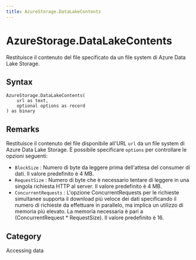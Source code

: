```yaml
---
title: AzureStorage.DataLakeContents
---
```


# AzureStorage.DataLakeContents


Restituisce il contenuto del file specificato da un file system di Azure Data Lake Storage.


## Syntax

```powerquery
AzureStorage.DataLakeContents(
    url as text,
    optional options as record
) as binary
```


## Remarks

Restituisce il contenuto del file disponibile all'URL <code>url</code> da un file system di Azure Data Lake Storage. È possibile specificare <code>options</code> per controllare le opzioni seguenti:    <ul><li><code>BlockSize</code> : Numero di byte da leggere prima dell&#39;attesa del consumer di dati. Il valore predefinito &#232; 4 MB.</li><li><code>RequestSize</code> : Numero di byte che &#232; necessario tentare di leggere in una singola richiesta HTTP al server. Il valore predefinito &#232; 4 MB.</li><li><code>ConcurrentRequests</code> : L&#39;opzione ConcurrentRequests per le richieste simultanee supporta il download pi&#249; veloce dei dati specificando il numero di richieste da effettuare in parallelo, ma implica un utilizzo di memoria pi&#249; elevato. La memoria necessaria &#232; pari a (ConcurrentRequest \* RequestSize). Il valore predefinito &#232; 16.</li></ul>



## Category
Accessing data
